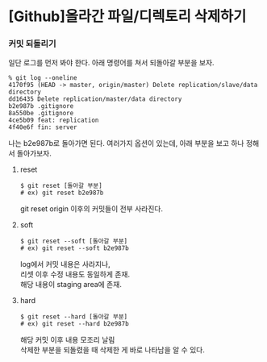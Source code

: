 # [Github]올라간 파일/디렉토리 삭제하기



### 커밋 되돌리기

일단 로그를 먼저 봐야 한다.
아래 명령어를 쳐서 되돌아갈 부분을 보자.

```
% git log --oneline
4170f95 (HEAD -> master, origin/master) Delete replication/slave/data directory
dd16435 Delete replication/master/data directory
b2e987b .gitignore
8a550be .gitignore
4ce5b09 feat: replication
4f40e6f fin: server
```

나는 b2e987b로 돌아가면 된다.
여러가지 옵션이 있는데, 아래 부분을 보고 하나 정해서 돌아가보자.

1. reset

   ```
   $ git reset [돌아갈 부분]
   # ex) git reset b2e987b
   ```

   git reset origin 이후의 커밋들이 전부 사라진다.

2. soft

   ```
   $ git reset --soft [돌아갈 부분]
   # ex) git reset --soft b2e987b
   ```

   log에서 커밋 내용은 사라지나,<br>
   리셋 이후 수정 내용도 동일하게 존재.<br>
   해당 내용이 staging area에 존재.

3. hard

   ```
   $ git reset --hard [돌아갈 부분]
   # ex) git reset --hard b2e987b
   ```

   해당 커밋 이후 내용 모조리 날림<br>
   삭제한 부분을 되돌렸을 때 삭제한 게 바로 나타남을 알 수 있다.<br>

